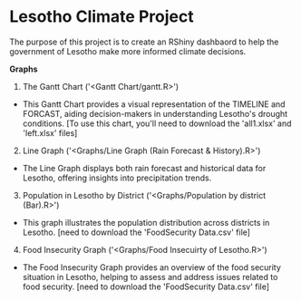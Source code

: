 # Lesotho Climate Project
The purpose of this project is to create an RShiny dashbaord to help the government of Lesotho make more informed climate decisions.

**Graphs**
1. The Gantt Chart ('<Gantt Chart/gantt.R>')
- This Gantt Chart provides a visual representation of the TIMELINE and FORCAST, aiding decision-makers in understanding Lesotho's drought conditions.
    [To use this chart, you'll need to download the 'all1.xlsx' and 'left.xlsx' files]
2. Line Graph ('<Graphs/Line Graph (Rain Forecast & History).R>')
- The Line Graph displays both rain forecast and historical data for Lesotho, offering insights into precipitation trends.
3. Population in Lesotho by District ('<Graphs/Population by district (Bar).R>')
- This graph illustrates the population distribution across districts in Lesotho.
    [need to download the 'FoodSecurity Data.csv' file]
4. Food Insecurity Graph ('<Graphs/Food Insecuirty of Lesotho.R>')
- The Food Insecurity Graph provides an overview of the food security situation in Lesotho, helping to assess and address issues related to food security. 
    [need to download the 'FoodSecurity Data.csv' file]
    
  
